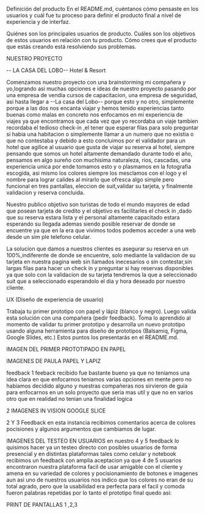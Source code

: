 Definición del producto
En el README.md, cuéntanos cómo pensaste en los usuarios y cuál fue tu proceso para definir el producto final 
a nivel de experiencia y de interfaz.

Quiénes son los principales usuarios de producto.
Cuáles son los objetivos de estos usuarios en relación con tu producto.
Cómo crees que el producto que estás creando está resolviendo sus problemas.



NUESTRO PROYECTO

-- LA CASA DEL LOBO--
   Hotel & Resort
   
Comenzamos nuestro proyecto con una brainstorming mi compañera y yo,logrando asi muchas opciones e ideas de nuestro
proyecto pasando por una empresa de vendia cursos de capacitacion, una empresa de seguridad, asi hasta llegar a --La casa del Lobo--
porque esto y no otro, simplemente porque a las dos nos encanta viajar y hemos tenido experiencias tanto buenas como malas en
concreto nos enfocamos en mi experiencia de viajes ya que encontramos que cada vez que yo recordaba un viaje tambien recordaba 
el tedioso check-in ,el tener que esperar filas para solo preguntar si habia una habitacion o simplemente llamar a un numero que no 
existia o que no contestaba y debido a esto concluimos por el validador para un hotel que agilice al usuario que gusta de viajar 
su reserva al hotel, siempre pensando que somos un hotel altamente demandado durante todo el año, pensamos en algo sureño 
con muchisima naturaleza, rios, cascadas, una experiencia unica  por ende tomamos esto y o plasmamos en la fotografia escogida, asi 
mismo los colores siempre los mesclamos con el logo  y el nombre  para lograr calides al mirarlo que ofresca algo simple pero funcional 
en tres pantallas, eleccion de suit,validar su tarjeta, y finalmente validacion y reserva concluida.

Nuestro publico objetivo son turistas de todo el mundo mayores de edad que posean tarjeta de credito 
y el objetivo es facilitarles el check in ,dado que su reserva estara lista y el personal altamente capacitado estara esperando
su llegada ademas siendo posible reservar de donde se encuentre ya que en la era que vivimos todos podemos acceder a una web desde un 
sim ple telefono celular.

La solucion que damos a nuestros clientes es asegurar su reserva en un 100%,indiferente de donde se encuentre,
solo mediante la validacion de su tarjeta en nuestra pagina web sin llamados inecesarios o sin contestar,sin largas
filas para hacer un check in y preguntar si hay reservas disponibles ya que solo con la validacion de su tarjeta 
tendremos la que a seleccionado suit   que a seleccionado esperandolo el dia y hora deseado por nuestro cliente.



UX (Diseño de experiencia de usuario)

Trabaja tu primer prototipo con papel y lápiz (blanco y negro).
Luego valida esta solución con una compañera (pedir feedback).
Toma lo aprendido al momento de validar tu primer prototipo y desarrolla un nuevo prototipo usando alguna herramienta para
diseño de prototipos (Balsamiq, Figma, Google Slides, etc.) Estos puntos los presentarás en el README.md.



IMAGEN DEL PRIMER PROTOTIPADO EN PAPEL

IMAGENES DE PAULA PAPEL Y LAPIZ



feedback
1 feeback recibido fue bastante bueno ya que no teniamos una idea clara en que enfocarnos teniamos varias
opciones en mente pero no habiamos decidido alguno y nuestras compañeras nos sirvieron de guia para enfocarnos
en un solo proyecto que seria mas util y que no en varios otro que en realidad no tenian una finalidad logica


2 IMAGENES IN VISION GOOGLE SLICE


2 Y 3 Feedback 
en esta instancia recibimos comentarios acerca de colores pocisiones y algunos argumentos que cambiamos de lugar.



IMAGENES DEL TESTEO EN USUARIOS
 en nuestro 4 y 5 feedback lo quisimos hacer ya un  testeo directo con posibles usuarios de forma presencial y en distintas plataformas 
 tales como celular y notebook recibimos un feedback con amplia aceptacion ya que  4 de 5 usuarios encontraron nuestra plataforma facil de usar amigable con el cliente y amena en su variedad de colores y pocisionamiento de botones e imagenes aun asi uno de nuestros usuarios nos indico que los colores no eran de su total agrado, pero que la usabilidad era perfecta para el facil y comoda fueron palabras repetidas por lo tanto el prototipo final quedo asi:
 
 PRINT DE PANTALLAS 1 ,2,3
 
 











